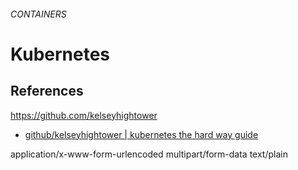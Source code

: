 ###### CONTAINERS
# Kubernetes





## References
https://github.com/kelseyhightower
* [github/kelseyhightower | kubernetes the hard way guide](https://github.com/kelseyhightower/kubernetes-the-hard-way)

application/x-www-form-urlencoded
multipart/form-data
text/plain